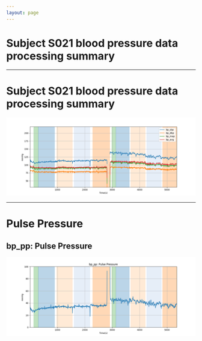 ```yaml
---
layout: page
---
```


# Subject S021 blood pressure data processing summary




---
# Subject S021 blood pressure data processing summary

![Subject S021 blood pressure data processing summary - Overlay](images/S021_bp_features_overlay.png)

---
# Pulse Pressure

## bp_pp: Pulse Pressure
![bp_pp: Pulse Pressure](images/S021_bp_features_bp_pp.png)
